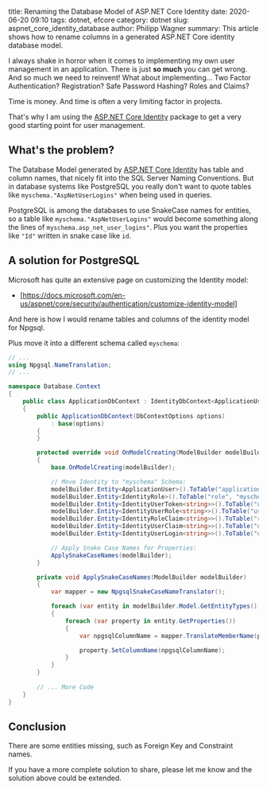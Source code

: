 ﻿title: Renaming the Database Model of ASP.NET Core Identity 
date: 2020-06-20 09:10
tags: dotnet, efcore
category: dotnet
slug: aspnet_core_identity_database
author: Philipp Wagner
summary: This article shows how to rename columns in a generated ASP.NET Core identity database model.

I always shake in horror when it comes to implementing my own user management in an application. There is 
just **so much** you can get wrong. And so much we need to reinvent! What about implementing... Two Factor 
Authentication? Registration? Safe Password Hashing? Roles and Claims?

Time is money. And time is often a very limiting factor in projects. 

That's why I am using the [ASP.NET Core Identity] package to get a very good starting point for user management.

## What's the problem? ##

The Database Model generated by [ASP.NET Core Identity] has table and column names, that nicely fit into the SQL 
Server Naming Conventions. But in database systems like PostgreSQL you really don't want to quote tables like 
``myschema."AspNetUserLogins"`` when being used in queries.

PostgreSQL is among the databases to use SnakeCase names for entities, so a table like ``myschema."AspNetUserLogins"`` 
would become something along the lines of ``myschema.asp_net_user_logins"``. Plus you want the properties like ``"Id"`` 
written in snake case like ``id``. 

## A solution for PostgreSQL ###

Microsoft has quite an extensive page on customizing the Identity model:

* [https://docs.microsoft.com/en-us/aspnet/core/security/authentication/customize-identity-model]

And here is how I would rename tables and columns of the identity model for Npgsql. 

Plus move it into a different schema called ``myschema``:

```csharp
// ...
using Npgsql.NameTranslation;
// ...

namespace Database.Context
{
    public class ApplicationDbContext : IdentityDbContext<ApplicationUser>
    {
        public ApplicationDbContext(DbContextOptions options)
            : base(options)
        {
        }

        protected override void OnModelCreating(ModelBuilder modelBuilder)
        {
            base.OnModelCreating(modelBuilder);

            // Move Identity to "myschema" Schema:
            modelBuilder.Entity<ApplicationUser>().ToTable("application_user", "myschema");
            modelBuilder.Entity<IdentityRole>().ToTable("role", "myschema");
            modelBuilder.Entity<IdentityUserToken<string>>().ToTable("user_token", "myschema");
            modelBuilder.Entity<IdentityUserRole<string>>().ToTable("user_role", "myschema");
            modelBuilder.Entity<IdentityRoleClaim<string>>().ToTable("role_claim", "myschema");
            modelBuilder.Entity<IdentityUserClaim<string>>().ToTable("user_claim", "myschema");
            modelBuilder.Entity<IdentityUserLogin<string>>().ToTable("user_login", "myschema");

            // Apply Snake Case Names for Properties:
            ApplySnakeCaseNames(modelBuilder);
        }

        private void ApplySnakeCaseNames(ModelBuilder modelBuilder)
        {
            var mapper = new NpgsqlSnakeCaseNameTranslator();

            foreach (var entity in modelBuilder.Model.GetEntityTypes())
            {
                foreach (var property in entity.GetProperties())
                {
                    var npgsqlColumnName = mapper.TranslateMemberName(property.GetColumnName());

                    property.SetColumnName(npgsqlColumnName);
                }
            }
        }
        
        // ... More Code
    }
}
```

## Conclusion ##

There are some entities missing, such as Foreign Key and Constraint names. 

If you have a more complete solution to share, please let me know and the solution above could be extended.

[https://docs.microsoft.com/en-us/aspnet/core/security/authentication/customize-identity-model]: https://docs.microsoft.com/en-us/aspnet/core/security/authentication/customize-identity-model

[ASP.NET Core Identity]: https://docs.microsoft.com/en-us/aspnet/core/security/authentication/identity 